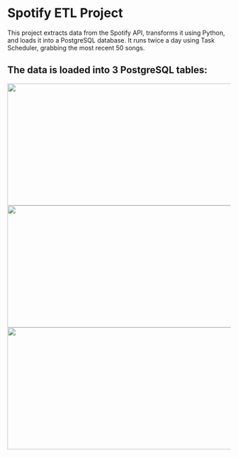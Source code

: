 # Spotify ETL Project
This project extracts data from the Spotify API, transforms it using Python, and loads it into a PostgreSQL database. It runs twice a day using Task Scheduler, grabbing the most recent 50 songs.




## The data is loaded into 3 PostgreSQL tables:
<img src="https://user-images.githubusercontent.com/22282334/126085303-87edbc0d-465e-44df-b1bf-7e397b3457f6.png" width="700" height = "275">


<img src="https://user-images.githubusercontent.com/22282334/126085307-26f81266-18fe-4032-b47f-34500c4aeb9c.png" width="800" height = "275">


<img src="https://user-images.githubusercontent.com/22282334/126085309-86607359-b9af-4cd0-a2aa-4378edcc6f5e.png" width="900" height = "275">








